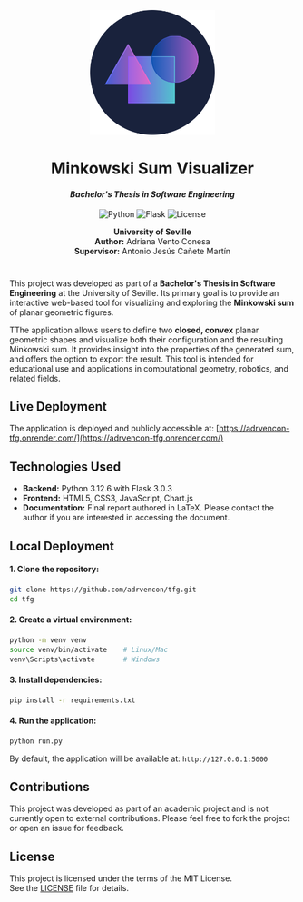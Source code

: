 <p align="center">
  <img src="app/static/images/logo.png" alt="Project Logo" width="220" />
</p>

<h1 align="center">Minkowski Sum Visualizer</h1>

<h4 align="center">
  <em>Bachelor's Thesis in Software Engineering</em>
</h4>

<p align="center">
  <img src="https://img.shields.io/badge/Python-3.12.6-3776AB?style=for-the-badge&logo=python&logoColor=white" alt="Python">
  <img src="https://img.shields.io/badge/Flask-3.0.3-000000?style=for-the-badge&logo=flask&logoColor=white" alt="Flask">
  <img src="https://img.shields.io/badge/License-MIT-yellow.svg?style=for-the-badge" alt="License">
  
</p>
<p align="center">
  <strong>University of Seville</strong><br/>
  <strong>Author:</strong> Adriana Vento Conesa<br/>
  <strong>Supervisor:</strong> Antonio Jesús Cañete Martín
</p>

<h1></h1>

This project was developed as part of a **Bachelor's Thesis in Software Engineering** at the University of Seville. Its primary goal is to provide an interactive web-based tool for visualizing and exploring the **Minkowski sum** of planar geometric figures.

TThe application allows users to define two **closed, convex** planar geometric shapes and visualize both their configuration and the resulting Minkowski sum. It provides insight into the properties of the generated sum, and offers the option to export the result. This tool is intended for educational use and applications in computational geometry, robotics, and related fields.

## Live Deployment

The application is deployed and publicly accessible at: [https://adrvencon-tfg.onrender.com/](https://adrvencon-tfg.onrender.com/)

## Technologies Used

- **Backend:** Python 3.12.6 with Flask 3.0.3
- **Frontend:** HTML5, CSS3, JavaScript, Chart.js
- **Documentation:** Final report authored in LaTeX. Please contact the author if you are interested in accessing the document.

## Local Deployment

#### 1. **Clone the repository**:

```bash
git clone https://github.com/adrvencon/tfg.git
cd tfg
```

#### 2. **Create a virtual environment**:

```bash
python -m venv venv
source venv/bin/activate    # Linux/Mac
venv\Scripts\activate       # Windows
```

#### 3. **Install dependencies**:

```bash
pip install -r requirements.txt
```

#### 4. **Run the application**:

```bash
python run.py
```

By default, the application will be available at: `http://127.0.0.1:5000`

## Contributions

This project was developed as part of an academic project and is not currently open to external contributions. Please feel free to fork the project or open an issue for feedback.

## License

This project is licensed under the terms of the MIT License.  
See the [LICENSE](LICENSE) file for details.

